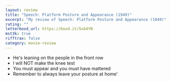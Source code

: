 ```yaml
---
layout: review
title: "Speech: Platform Posture and Appearance (1949)"
excerpt: "My review of Speech: Platform Posture and Appearance (1949)"
rating: ""
letterboxd_url: https://boxd.it/5xb4YN
mst3k: true
rifftrax: false
category: movie-review
---
```


- He's leaning on the people in the front row
- I will NOT make the knee test
- You must appear and you must have mattered
- Remember to always leave your posture at home'
